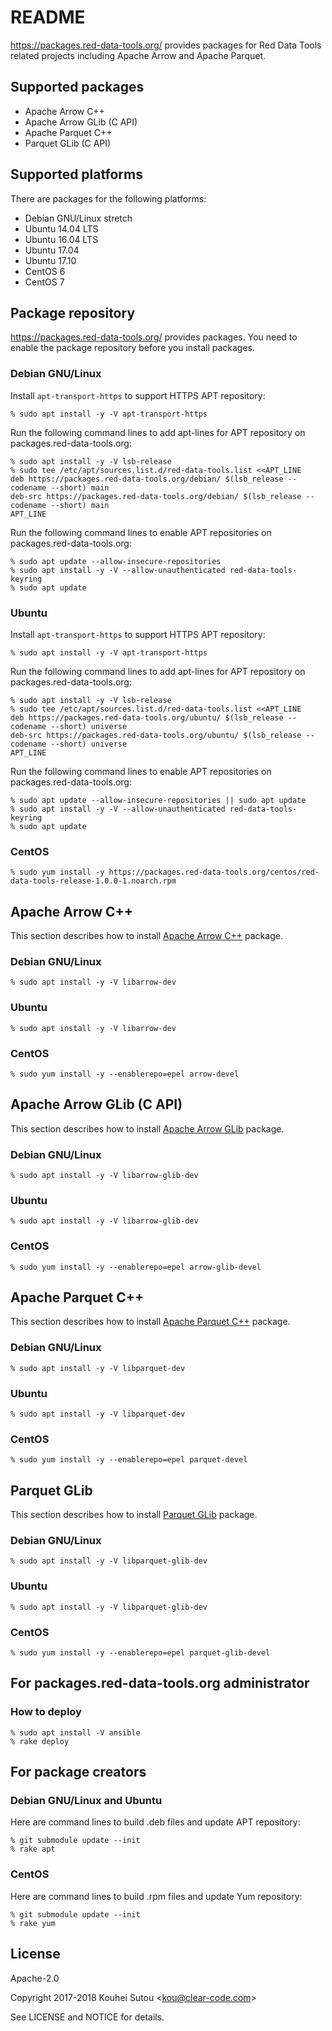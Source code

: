 # README

https://packages.red-data-tools.org/ provides packages for Red Data
Tools related projects including Apache Arrow and Apache Parquet.

## Supported packages

  * Apache Arrow C++
  * Apache Arrow GLib (C API)
  * Apache Parquet C++
  * Parquet GLib (C API)

## Supported platforms

There are packages for the following platforms:

  * Debian GNU/Linux stretch
  * Ubuntu 14.04 LTS
  * Ubuntu 16.04 LTS
  * Ubuntu 17.04
  * Ubuntu 17.10
  * CentOS 6
  * CentOS 7

## Package repository

https://packages.red-data-tools.org/ provides packages. You need to
enable the package repository before you install packages.

### Debian GNU/Linux

Install `apt-transport-https` to support HTTPS APT repository:

```console
% sudo apt install -y -V apt-transport-https
```

Run the following command lines to add apt-lines for APT repository on
packages.red-data-tools.org:

```console
% sudo apt install -y -V lsb-release
% sudo tee /etc/apt/sources.list.d/red-data-tools.list <<APT_LINE
deb https://packages.red-data-tools.org/debian/ $(lsb_release --codename --short) main
deb-src https://packages.red-data-tools.org/debian/ $(lsb_release --codename --short) main
APT_LINE
```

Run the following command lines to enable APT repositories on
packages.red-data-tools.org:

```console
% sudo apt update --allow-insecure-repositories
% sudo apt install -y -V --allow-unauthenticated red-data-tools-keyring
% sudo apt update
```

### Ubuntu

Install `apt-transport-https` to support HTTPS APT repository:

```console
% sudo apt install -y -V apt-transport-https
```

Run the following command lines to add apt-lines for APT repository on
packages.red-data-tools.org:

```console
% sudo apt install -y -V lsb-release
% sudo tee /etc/apt/sources.list.d/red-data-tools.list <<APT_LINE
deb https://packages.red-data-tools.org/ubuntu/ $(lsb_release --codename --short) universe
deb-src https://packages.red-data-tools.org/ubuntu/ $(lsb_release --codename --short) universe
APT_LINE
```

Run the following command lines to enable APT repositories on
packages.red-data-tools.org:

```console
% sudo apt update --allow-insecure-repositories || sudo apt update
% sudo apt install -y -V --allow-unauthenticated red-data-tools-keyring
% sudo apt update
```

### CentOS

```console
% sudo yum install -y https://packages.red-data-tools.org/centos/red-data-tools-release-1.0.0-1.noarch.rpm
```

## Apache Arrow C++

This section describes how to install
[Apache Arrow C++](https://github.com/apache/arrow/tree/master/cpp)
package.

### Debian GNU/Linux

```console
% sudo apt install -y -V libarrow-dev
```

### Ubuntu

```console
% sudo apt install -y -V libarrow-dev
```

### CentOS

```console
% sudo yum install -y --enablerepo=epel arrow-devel
```

## Apache Arrow GLib (C API)

This section describes how to install
[Apache Arrow GLib](https://github.com/apache/arrow/tree/master/c_glib)
package.

### Debian GNU/Linux

```console
% sudo apt install -y -V libarrow-glib-dev
```

### Ubuntu

```console
% sudo apt install -y -V libarrow-glib-dev
```

### CentOS

```console
% sudo yum install -y --enablerepo=epel arrow-glib-devel
```

## Apache Parquet C++

This section describes how to install
[Apache Parquet C++](https://github.com/apache/parquet-cpp) package.

### Debian GNU/Linux

```console
% sudo apt install -y -V libparquet-dev
```

### Ubuntu

```console
% sudo apt install -y -V libparquet-dev
```

### CentOS

```console
% sudo yum install -y --enablerepo=epel parquet-devel
```

## Parquet GLib

This section describes how to install
[Parquet GLib](https://github.com/red-data-tools/parquet-glib) package.

### Debian GNU/Linux

```console
% sudo apt install -y -V libparquet-glib-dev
```

### Ubuntu

```console
% sudo apt install -y -V libparquet-glib-dev
```

### CentOS

```console
% sudo yum install -y --enablerepo=epel parquet-glib-devel
```

## For packages.red-data-tools.org administrator

### How to deploy

```console
% sudo apt install -V ansible
% rake deploy
```

## For package creators

### Debian GNU/Linux and Ubuntu

Here are command lines to build .deb files and update APT repository:

```console
% git submodule update --init
% rake apt
```

### CentOS

Here are command lines to build .rpm files and update Yum repository:

```console
% git submodule update --init
% rake yum
```

## License

Apache-2.0

Copyright 2017-2018 Kouhei Sutou \<kou@clear-code.com\>

See LICENSE and NOTICE for details.
